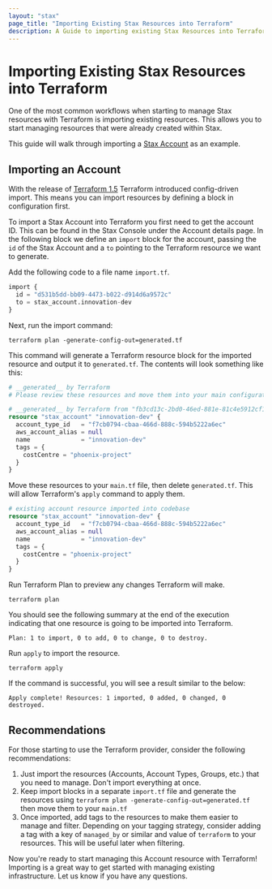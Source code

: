 ```yaml
---
layout: "stax"
page_title: "Importing Existing Stax Resources into Terraform"
description: A Guide to importing existing Stax Resources into Terraform
---
```


# Importing Existing Stax Resources into Terraform

One of the most common workflows when starting to manage Stax resources with Terraform is importing existing resources. This allows you to start managing resources that were already created within Stax.

This guide will walk through importing a [Stax Account](https://support.stax.io/hc/en-us/articles/4453778959503-About-Accounts) as an example.

## Importing an Account

With the release of [Terraform 1.5](https://www.hashicorp.com/blog/terraform-1-5-brings-config-driven-import-and-checks) Terraform introduced config-driven import. This means you can import resources by defining a block in configuration first.

To import a Stax Account into Terraform you first need to get the account ID. This can be found in the Stax Console under the Account details page. In the following block we define an `import` block for the account, passing the `id` of the Stax Account and a `to` pointing to the Terraform resource we want to generate.

Add the following code to a file name `import.tf`.

```terraform
import {
  id = "d531b5dd-bb09-4473-b022-d914d6a9572c"
  to = stax_account.innovation-dev
}
```

Next, run the import command:

```
terraform plan -generate-config-out=generated.tf
```

This command will generate a Terraform resource block for the imported resource and output it to `generated.tf`. The contents will look something like this:

```terraform
# __generated__ by Terraform
# Please review these resources and move them into your main configuration files.

# __generated__ by Terraform from "fb3cd13c-2bd0-46ed-881e-81c4e5912cf1"
resource "stax_account" "innovation-dev" {
  account_type_id   = "f7cb0794-cbaa-466d-888c-594b5222a6ec"
  aws_account_alias = null
  name              = "innovation-dev"
  tags = {
    costCentre = "phoenix-project"
  }
}
```

Move these resources to your `main.tf` file, then delete `generated.tf`. This will allow Terraform's `apply` command to apply them.

```terraform
# existing account resource imported into codebase
resource "stax_account" "innovation-dev" {
  account_type_id   = "f7cb0794-cbaa-466d-888c-594b5222a6ec"
  aws_account_alias = null
  name              = "innovation-dev"
  tags = {
    costCentre = "phoenix-project"
  }
}
```

Run Terraform Plan to preview any changes Terraform will make.

```
terraform plan
```

You should see the following summary at the end of the execution indicating that one resource is going to be imported into Terraform.

```
Plan: 1 to import, 0 to add, 0 to change, 0 to destroy.
```

Run `apply` to import the resource.

```
terraform apply
```

If the command is successful, you will see a result similar to the below:

```
Apply complete! Resources: 1 imported, 0 added, 0 changed, 0 destroyed.
```

## Recommendations

For those starting to use the Terraform provider, consider the following recommendations:

1. Just import the resources (Accounts, Account Types, Groups, etc.) that you need to manage. Don't import everything at once.
2. Keep import blocks in a separate `import.tf` file and generate the resources using `terraform plan -generate-config-out=generated.tf` then move them to your `main.tf`
3. Once imported, add tags to the resources to make them easier to manage and filter. Depending on your tagging strategy, consider adding a tag with a key of `managed_by` or similar and value of `terraform` to your resources. This will be useful later when filtering.

Now you're ready to start managing this Account resource with Terraform! Importing is a great way to get started with managing existing infrastructure. Let us know if you have any questions.